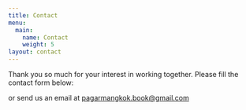 ```yaml
---
title: Contact
menu:
  main:
    name: Contact
    weight: 5
layout: contact
---
```

Thank you so much for your interest in working together. Please fill the contact form below:

 or send us an email at pagarmangkok.book@gmail.com
